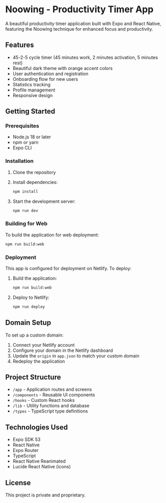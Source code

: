 # Noowing - Productivity Timer App

A beautiful productivity timer application built with Expo and React Native, featuring the Noowing technique for enhanced focus and productivity.

## Features

- 45-2-5 cycle timer (45 minutes work, 2 minutes activation, 5 minutes rest)
- Beautiful dark theme with orange accent colors
- User authentication and registration
- Onboarding flow for new users
- Statistics tracking
- Profile management
- Responsive design

## Getting Started

### Prerequisites

- Node.js 18 or later
- npm or yarn
- Expo CLI

### Installation

1. Clone the repository
2. Install dependencies:
   ```bash
   npm install
   ```

3. Start the development server:
   ```bash
   npm run dev
   ```

### Building for Web

To build the application for web deployment:

```bash
npm run build:web
```

### Deployment

This app is configured for deployment on Netlify. To deploy:

1. Build the application:
   ```bash
   npm run build:web
   ```

2. Deploy to Netlify:
   ```bash
   npm run deploy
   ```

## Domain Setup

To set up a custom domain:

1. Connect your Netlify account
2. Configure your domain in the Netlify dashboard
3. Update the `origin` in `app.json` to match your custom domain
4. Redeploy the application

## Project Structure

- `/app` - Application routes and screens
- `/components` - Reusable UI components
- `/hooks` - Custom React hooks
- `/lib` - Utility functions and database
- `/types` - TypeScript type definitions

## Technologies Used

- Expo SDK 53
- React Native
- Expo Router
- TypeScript
- React Native Reanimated
- Lucide React Native (icons)

## License

This project is private and proprietary.